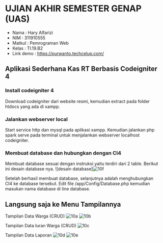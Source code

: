 # UJIAN AKHIR SEMESTER GENAP (UAS)

- Nama : Hary Alfarizi
- NIM : 311910555
- Matkul : Pemrograman Web
- Kelas : TI.19.B2
- Link demo : https://purwanto.techcelup.com/


## Aplikasi Sederhana Kas RT Berbasis Codeigniter 4

### Install codeigniter 4
Download codeigniter dari website resmi, kemudian extract pada folder htdocs yang ada di xampp.

### Jalankan webserver local
Start service http dan mysql pada aplikasi xampp. Kemudian jalankan php spark serve pada terminal untuk menjalankan webserver localhost codeigniter.

### Membuat database dan hubungkan dengan CI4
Membuat database sesuai dengan instruksi yaitu terdiri dari 2 table. Berikut ini desain database nya.
![desain database]![10f](https://user-images.githubusercontent.com/81556837/126363049-97582d52-ef1e-4e1a-a9c8-cda55c9055c0.PNG)

Setelah berhasil membuat database, selanjutnya adalah menghubungkan CI4 ke database tersebut. Edit file /app/Config/Database.php kemudian masukan nama database di line database.

## Langsung saja ke Menu Tampilannya
Tampilan Data Warga (CRUD)
![10a](https://user-images.githubusercontent.com/81556837/126362727-7b613a26-4a48-480e-a507-a3cf35ff16e1.png)
![10b](https://user-images.githubusercontent.com/81556837/126362899-56a33571-6a0f-4aa3-972e-278dfb422f8d.png)

Tampilan Data Iuran Warga (CRUD)
![10c](https://user-images.githubusercontent.com/81556837/126362974-5d71a389-3db3-46ab-a446-6449edcbfac8.png)

Tampilan Data Laporan
![10d](https://user-images.githubusercontent.com/81556837/126363020-9fa7ab93-b27a-43d8-9c13-63779503bba1.png)
![10e](https://user-images.githubusercontent.com/81556837/126363034-32d9bf74-8aef-4dfd-b188-a3263049233f.png)

